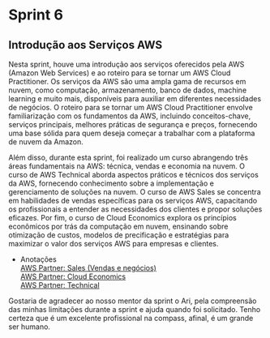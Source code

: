 # Sprint 6 

## Introdução aos Serviços AWS

Nesta sprint, houve uma introdução aos serviços oferecidos pela AWS (Amazon Web Services) e ao roteiro para se tornar um AWS Cloud Practitioner. Os serviços da AWS são uma ampla gama de recursos em nuvem, como computação, armazenamento, banco de dados, machine learning e muito mais, disponíveis para auxiliar em diferentes necessidades de negócios. O roteiro para se tornar um AWS Cloud Practitioner envolve familiarização com os fundamentos da AWS, incluindo conceitos-chave, serviços principais, melhores práticas de segurança e preços, fornecendo uma base sólida para quem deseja começar a trabalhar com a plataforma de nuvem da Amazon.


Além disso, durante esta sprint, foi realizado um curso abrangendo três áreas fundamentais na AWS: técnica, vendas e economia na nuvem. O curso de AWS Technical aborda aspectos práticos e técnicos dos serviços da AWS, fornecendo conhecimento sobre a implementação e gerenciamento de soluções na nuvem. O curso de AWS Sales se concentra em habilidades de vendas específicas para os serviços AWS, capacitando os profissionais a entender as necessidades dos clientes e propor soluções eficazes. Por fim, o curso de Cloud Economics explora os princípios econômicos por trás da computação em nuvem, ensinando sobre otimização de custos, modelos de precificação e estratégias para maximizar o valor dos serviços AWS para empresas e clientes.


- Anotações<br>
[AWS Partner: Sales (Vendas e negócios)](../sprint_5/anotações/aws_sales.md)<br>
[AWS Partner: Cloud Economics](../sprint_5/anotações/aws_cloud_economics.md)<br>
[AWS Partner: Technical](../sprint_5/anotações/aws_technical.md)<br>


Gostaria de agradecer ao nosso mentor da sprint o Ari, pela compreensão das minhas limitações durante a sprint e ajuda quando foi solicitado. Tenho certeza que é um excelente profissional na compass, afinal, é um grande ser humano. 